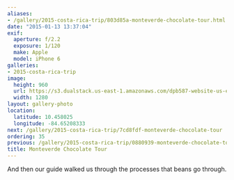 ```yaml
---
aliases:
- /gallery/2015-costa-rica-trip/803d85a-monteverde-chocolate-tour.html
date: "2015-01-13 13:37:04"
exif:
  aperture: f/2.2
  exposure: 1/120
  make: Apple
  model: iPhone 6
galleries:
- 2015-costa-rica-trip
image:
  height: 960
  url: https://s3.dualstack.us-east-1.amazonaws.com/dpb587-website-us-east-1/asset/gallery/2015-costa-rica-trip/803d85a-monteverde-chocolate-tour~1280.jpg
  width: 1280
layout: gallery-photo
location:
  latitude: 10.458025
  longitude: -84.65208333
next: /gallery/2015-costa-rica-trip/7cd8fdf-monteverde-chocolate-tour
ordering: 35
previous: /gallery/2015-costa-rica-trip/0880939-monteverde-chocolate-tour
title: Monteverde Chocolate Tour
---
```


And then our guide walked us through the processes that beans go through.
